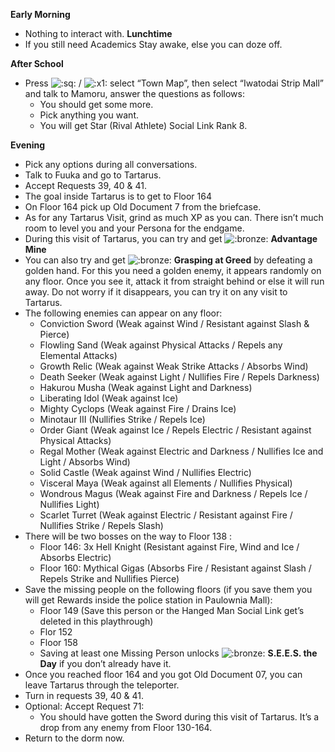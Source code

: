 **Early Morning**

- Nothing to interact with.
  **Lunchtime**
- If you still need Academics Stay awake, else you can doze off.

**After School**

- Press ![:sq:](https://www.powerpyx.com/wp-includes/images/smilies/square.png) / ![:x1:](https://www.powerpyx.com/wp-includes/images/smilies/x1.png) select “Town Map”, then select “Iwatodai Strip Mall” and talk to Mamoru, answer the questions as follows:
  - You should get some more.
  - Pick anything you want.
  - You will get Star (Rival Athlete) Social Link Rank 8.

**Evening**

- Pick any options during all conversations.
- Talk to Fuuka and go to Tartarus.
- Accept Requests 39, 40 & 41.
- The goal inside Tartarus is to get to Floor 164
- On Floor 164 pick up Old Document 7 from the briefcase.
- As for any Tartarus Visit, grind as much XP as you can. There isn’t much room to level you and your Persona for the endgame.
- During this visit of Tartarus, you can try and get ![:bronze:](https://www.powerpyx.com/wp-includes/images/smilies/bronze.png) **Advantage Mine**
- You can also try and get ![:bronze:](https://www.powerpyx.com/wp-includes/images/smilies/bronze.png) **Grasping at Greed** by defeating a golden hand. For this you need a golden enemy, it appears randomly on any floor. Once you see it, attack it from straight behind or else it will run away. Do not worry if it disappears, you can try it on any visit to Tartarus.
- The following enemies can appear on any floor:
  - Conviction Sword (Weak against Wind / Resistant against Slash & Pierce)
  - Flowling Sand (Weak against Physical Attacks / Repels any Elemental Attacks)
  - Growth Relic (Weak against Weak Strike Attacks / Absorbs Wind)
  - Death Seeker (Weak against Light / Nullifies Fire / Repels Darkness)
  - Hakurou Musha (Weak against Light and Darkness)
  - Liberating Idol (Weak against Ice)
  - Mighty Cyclops (Weak against Fire / Drains Ice)
  - Minotaur III (Nullifies Strike / Repels Ice)
  - Order Giant (Weak against Ice / Repels Electric / Resistant against Physical Attacks)
  - Regal Mother (Weak against Electric and Darkness / Nullifies Ice and Light / Absorbs Wind)
  - Solid Castle (Weak against Wind / Nullifies Electric)
  - Visceral Maya (Weak against all Elements / Nullifies Physical)
  - Wondrous Magus (Weak against Fire and Darkness / Repels Ice / Nullifies Light)
  - Scarlet Turret (Weak against Electric / Resistant against Fire / Nullifies Strike / Repels Slash)
- There will be two bosses on the way to Floor 138 :
  - Floor 146: 3x Hell Knight (Resistant against Fire, Wind and Ice / Absorbs Electric)
  - Floor 160: Mythical Gigas (Absorbs Fire / Resistant against Slash / Repels Strike and Nullifies Pierce)
- Save the missing people on the following floors (if you save them you will get Rewards inside the police station in Paulownia Mall):
  - Floor 149 (Save this person or the Hanged Man Social Link get’s deleted in this playthrough)
  - Flor 152
  - Floor 158
  - Saving at least one Missing Person unlocks ![:bronze:](https://www.powerpyx.com/wp-includes/images/smilies/bronze.png) **S.E.E.S. the Day** if you don’t already have it.
- Once you reached floor 164 and you got Old Document 07, you can leave Tartarus through the teleporter.
- Turn in requests 39, 40 & 41.
- Optional: Accept Request 71:
  - You should have gotten the Sword during this visit of Tartarus. It’s a drop from any enemy from Floor 130-164.
- Return to the dorm now.

